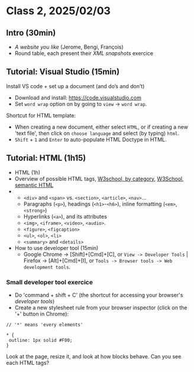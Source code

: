 # Class 2, 2025/02/03

## Intro (30min)

- *A website you like* (Jerome, Bengi, François)
- Round table, each present their *XML snapshots* exercice

## Tutorial: Visual Studio (15min)

Install VS code + set up a document (and do’s and don’t)

- Download and install: https://code.visualstudio.com <br>
- Set `word wrap` option on by going to `view` -> `word wrap`.

Shortcut for HTML template:

- When creating a new document, either select `HTML`, or if creating a new 'text file', then click on `choose language` and select (by typing) `html`.
- `Shift` + `1` and `Enter` to auto-populate HTML Doctype in HTML.

## Tutorial: HTML (1h15)

- HTML (1h)
- Overview of possible HTML tags, [W3school, by category](https://www.w3schools.com/TAGS/ref_byfunc.asp), [W3School, semantic HTML](https://www.w3schools.com/html/html5_semantic_elements.asp)
- - `<div>` and `<span>` vs. `<section>`, `<article>`, `<nav>`...
  - Paragraphs (`<p>`), headings (`<h1>`-`<h6>`), inline formatting (`<em>`, `<strong>`)
  - Hyperlinks (`<a>`), and its attributes
  - `<img>`, `<iframe>`, `<video>`, `<audio>`.
  - `<figure>`, `<figcaption>`
  - `<ul>`, `<ol>`, `<li>`
  - `<summary>` and `<details>`
- How to use developer tool (15min)
  - Google Chrome -> [Shift]+[Cmd]+[C], or `View -> Developer Tools` | Firefox -> [Alt]+[Cmd]+[I], or `Tools -> Browser tools -> Web development tools`.

### Small developer tool exercice

- Do 'command + shift + C' (the shortcut for accessing your browser's *developer tools*)
- Create a new stylesheet rule from your browser inspector (click on the '+' button in Chrome):

```
// '*' means 'every elements'

* {
 outline: 1px solid #F00;
}
```

Look at the page, resize it, and look at how blocks behave. Can you see each HTML tags?

